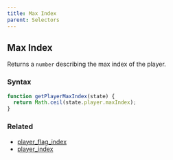 ```yaml
---
title: Max Index
parent: Selectors
---
```


## Max Index

Returns a `number` describing the max index of the player.

### Syntax

```js
function getPlayerMaxIndex(state) {
  return Math.ceil(state.player.maxIndex);
}
```

### Related

- [player_flag_index](./player_flag_index.md)
- [player_index](./player_index.md)
